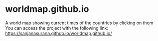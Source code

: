 # worldmap.github.io
A world map showing current times of the countries by clicking on them
You can access the project with the following link:
https://sanjanasurana.github.io/worldmap.github.io/
